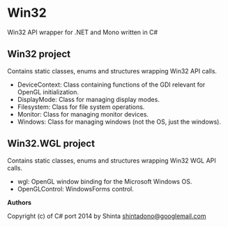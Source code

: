 Win32
=====

Win32 API wrapper for .NET and Mono written in C#

Win32 project
-------------
Contains static classes, enums and structures wrapping Win32 API calls.
* DeviceContext: Class containing functions of the GDI relevant for OpenGL initialization.
* DisplayMode: Class for managing display modes.
* Filesystem: Class for file system operations.
* Monitor: Class for managing monitor devices.
* Windows: Class for managing windows (not the OS, just the windows).


Win32.WGL project
-----------------
Contains static classes, enums and structures wrapping Win32 WGL API calls.
* wgl: OpenGL window binding for the Microsoft Windows OS.
* OpenGLControl: WindowsForms control.

**Authors**

Copyright (c) of C# port 2014 by Shinta <shintadono@googlemail.com>
